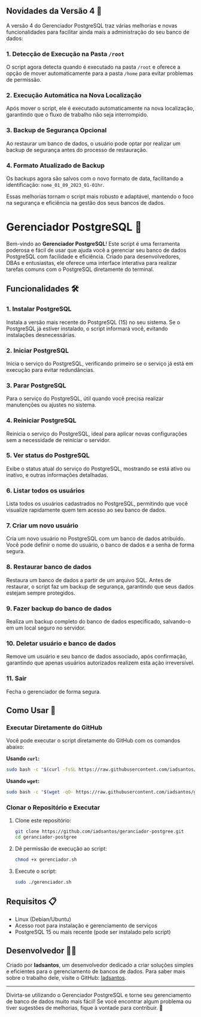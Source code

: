 
## Novidades da Versão 4 🚀

A versão 4 do Gerenciador PostgreSQL traz várias melhorias e novas funcionalidades para facilitar ainda mais a administração do seu banco de dados:

### 1. Detecção de Execução na Pasta `/root`
O script agora detecta quando é executado na pasta `/root` e oferece a opção de mover automaticamente para a pasta `/home` para evitar problemas de permissão.

### 2. Execução Automática na Nova Localização
Após mover o script, ele é executado automaticamente na nova localização, garantindo que o fluxo de trabalho não seja interrompido.

### 3. Backup de Segurança Opcional
Ao restaurar um banco de dados, o usuário pode optar por realizar um backup de segurança antes do processo de restauração.

### 4. Formato Atualizado de Backup
Os backups agora são salvos com o novo formato de data, facilitando a identificação: `nome_01_09_2023_01-01hr`.

Essas melhorias tornam o script mais robusto e adaptável, mantendo o foco na segurança e eficiência na gestão dos seus bancos de dados.

# Gerenciador PostgreSQL 🚀

Bem-vindo ao **Gerenciador PostgreSQL**! Este script é uma ferramenta poderosa e fácil de usar que ajuda você a gerenciar seu banco de dados PostgreSQL com facilidade e eficiência. Criado para desenvolvedores, DBAs e entusiastas, ele oferece uma interface interativa para realizar tarefas comuns com o PostgreSQL diretamente do terminal.

## Funcionalidades 🛠️

### 1. Instalar PostgreSQL
Instala a versão mais recente do PostgreSQL (15) no seu sistema. Se o PostgreSQL já estiver instalado, o script informará você, evitando instalações desnecessárias.

### 2. Iniciar PostgreSQL
Inicia o serviço do PostgreSQL, verificando primeiro se o serviço já está em execução para evitar redundâncias.

### 3. Parar PostgreSQL
Para o serviço do PostgreSQL, útil quando você precisa realizar manutenções ou ajustes no sistema.

### 4. Reiniciar PostgreSQL
Reinicia o serviço do PostgreSQL, ideal para aplicar novas configurações sem a necessidade de reiniciar o servidor.

### 5. Ver status do PostgreSQL
Exibe o status atual do serviço do PostgreSQL, mostrando se está ativo ou inativo, e outras informações detalhadas.

### 6. Listar todos os usuários
Lista todos os usuários cadastrados no PostgreSQL, permitindo que você visualize rapidamente quem tem acesso ao seu banco de dados.

### 7. Criar um novo usuário
Cria um novo usuário no PostgreSQL com um banco de dados atribuído. Você pode definir o nome do usuário, o banco de dados e a senha de forma segura.

### 8. Restaurar banco de dados
Restaura um banco de dados a partir de um arquivo SQL. Antes de restaurar, o script faz um backup de segurança, garantindo que seus dados estejam sempre protegidos.

### 9. Fazer backup do banco de dados
Realiza um backup completo do banco de dados especificado, salvando-o em um local seguro no servidor.

### 10. Deletar usuário e banco de dados
Remove um usuário e seu banco de dados associado, após confirmação, garantindo que apenas usuários autorizados realizem esta ação irreversível.

### 11. Sair
Fecha o gerenciador de forma segura.

## Como Usar 🚦

### Executar Diretamente do GitHub

Você pode executar o script diretamente do GitHub com os comandos abaixo:

**Usando `curl`:**
```bash
sudo bash -c "$(curl -fsSL https://raw.githubusercontent.com/iadsantos/geranciador-postgree/main/gerenciador.sh)"
```

**Usando `wget`:**
```bash
sudo bash -c "$(wget -qO- https://raw.githubusercontent.com/iadsantos/geranciador-postgree/main/gerenciador.sh)"
```

### Clonar o Repositório e Executar

1. Clone este repositório:
   ```bash
   git clone https://github.com/iadsantos/geranciador-postgree.git
   cd geranciador-postgree
   ```

2. Dê permissão de execução ao script:
   ```bash
   chmod +x gerenciador.sh
   ```

3. Execute o script:
   ```bash
   sudo ./gerenciador.sh
   ```

## Requisitos 📋

- Linux (Debian/Ubuntu)
- Acesso root para instalação e gerenciamento de serviços
- PostgreSQL 15 ou mais recente (pode ser instalado pelo script)

## Desenvolvedor 👨‍💻

Criado por **Iadsantos**, um desenvolvedor dedicado a criar soluções simples e eficientes para o gerenciamento de bancos de dados. Para saber mais sobre o trabalho dele, visite o GitHub: [Iadsantos](https://github.com/Iadsantos).

---

Divirta-se utilizando o Gerenciador PostgreSQL e torne seu gerenciamento de banco de dados muito mais fácil! Se você encontrar algum problema ou tiver sugestões de melhorias, fique à vontade para contribuir. 🚀
